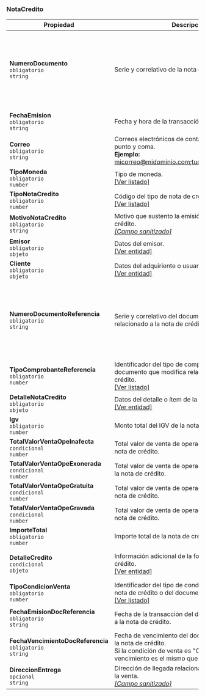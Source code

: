 ### NotaCredito

| **Propiedad** | **Descripción** | **Condición** |
| --- | --- | --- |
| **NumeroDocumento**  <br>`obligatorio`  <br>`string` | Serie y correlativo de la nota de crédito. | Formato: \[Serie\]-\[Correlativo\]  <br>Serie: 4 caracteres.  <br>Correlativo: 8 caracteres.  <br>Máximo de caracteres: 13. |
| **FechaEmision**  <br>`obligatorio`  <br>`string` | Fecha y hora de la transacción de la nota de crédito. | Formato: yyyy-MM-ddTHH:mm:ss |
| **Correo**  <br>`obligatorio`  <br>`string` | Correos electrónicos de contacto, separados por punto y coma.  <br>**Ejemplo:**  <br>micorreo@midominio.com;tucorreo@tudominio.com | Máximo hasta 5 correos. |
| **TipoMoneda**  <br>`obligatorio`  <br>`number` | Tipo de moneda.  <br>[[Ver listado]](../Listado/TipoMoneda.md) | Número entero. |
| **TipoNotaCredito**  <br>`obligatorio`  <br>`number` | Código del tipo de nota de crédito.  <br>[[Ver listado]](../Listado/TipoNotaCredito.md) | Número entero. |
| **MotivoNotaCredito**  <br>`obligatorio`  <br>`string` | Motivo que sustento la emisión de la nota de crédito.  <br>[_[Campo sanitizado]_](../Paginas/CampoSanitizado.md) | De 1 a 500 caracteres. |
| **Emisor**  <br>`obligatorio`  <br>`objeto` | Datos del emisor.  <br>[[Ver entidad]](../Entidad/Emisor.md) |  |
| **Cliente**  <br>`obligatorio`  <br>`objeto` | Datos del adquiriente o usuario.  <br>[[Ver entidad]](../Entidad/Adquiriente.md) |  |
| **NumeroDocumentoReferencia**  <br>`obligatorio`  <br>`string` | Serie y correlativo del documento que modifica relacionado a la nota de crédito. | Formato: \[Serie\]-\[Correlativo\]  <br>Serie: 4 caracteres.  <br>Correlativo: 8 caracteres.  <br>Máximo de caracteres: 13. |
| **TipoComprobanteReferencia**  <br>`obligatorio`  <br>`number` | Identificador del tipo de comprobante del documento que modifica relacionado a la nota de crédito.  <br>[[Ver listado]](../Listado/TipoComprobante.md) | Número entero. |
| **DetalleNotaCredito**  <br>`obligatorio`  <br>`objeto` | Datos del detalle o ítem de la nota de crédito.  <br>[[Ver entidad]](../EntidadNotaCredito/NotaCreditoDetalle.md) |  |
| **Igv**  <br>`obligatorio`  <br>`number` | Monto total del IGV de la nota de crédito. | decimal(14,2) |
| **TotalValorVentaOpeInafecta**  <br>`condicional`  <br>`number` | Total valor de venta de operaciones inafectas de la nota de crédito. | decimal(14,2) |
| **TotalValorVentaOpeExonerada**  <br>`condicional`  <br>`number` | Total valor de venta de operaciones exoneradas de la nota de crédito. | decimal(14,2) |
| **TotalValorVentaOpeGratuita**  <br>`condicional`  <br>`number` | Total valor de venta de operaciones gratuitas de la nota de crédito. | decimal(14,2) |
| **TotalValorVentaOpeGravada**  <br>`condicional`  <br>`number` | Total valor de venta de operaciones gravadas de la nota de crédito. | decimal(14,2) |
| **ImporteTotal**  <br>`obligatorio`  <br>`number` | Importe total de la nota de crédito. | decimal(14,2) |
| **DetalleCredito**  <br>`condicional`  <br>`objeto` | Información adicional de la forma de pago al crédito.  <br>[[Ver entidad]](../Entidad/Credito.md) | Solo cuando el código de afectación al IGV es: 13. |
| **TipoCondicionVenta**  <br>`obligatorio`  <br>`number` | Identificador del tipo de condición de venta de la nota de crédito o del documento relacionado.  <br>[[Ver listado]](../Listado/TipoCondicionVenta.md) | Número entero. |
| **FechaEmisionDocReferencia**  <br>`obligatorio`  <br>`string` | Fecha de la transacción del documento relacionado a la nota de crédito. | Formato: yyyy-MM-dd. |
| **FechaVencimientoDocReferencia**  <br>`obligatorio`  <br>`string` | Fecha de vencimiento del documento relacionado a la nota de crédito.  <br>Si la condición de venta es "Crédito", la fecha de vencimiento es el mismo que la fecha de emisión. | Formato: yyyy-MM-dd. |
| **DireccionEntrega**  <br>`opcional`  <br>`string` | Dirección de llegada relacionado al comprobante de la venta.  <br>[_[Campo sanitizado]_](../Paginas/CampoSanitizado.md) | Máximo 200 caracteres. |